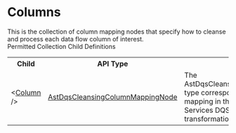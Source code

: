 # Columns

<div class="LanguageSummary"><div class ="SummaryItem">This is the collection of column mapping nodes that specify how to cleanse and process each data flow column of interest.</div></div><div class="SchemaBindingGroup"><div class="SchemaBindingGroupHeader">Permitted Collection Child Definitions</div><table id="SchemaBindingList" class="SchemaBindingList"><tbody><tr><th class="SchemaBindingNameColumnHeader">Child</th><th class="SchemaBindingTypeColumnHeader">API Type</th><th class="SchemaBindingSummaryColumnHeader">Description</th></tr><tr class="cd0"><td class="SchemaBindingName"><span class="punc">&lt;</span><a href=Varigence.Languages.Biml.Transformation.AstDqsCleansingColumnMappingNode.html">Column</a><span class="punc"> /&gt;</span></td><td class="SchemaBindingType"><a href="../api-reference/Varigence.Languages.Biml.Transformation.AstDqsCleansingColumnMappingNode.html">AstDqsCleansingColumnMappingNode</a></td><td class="SchemaBindingSummary">The AstDqsCleansingColumnMappingNode type corresponds directly to a column mapping in the SQL Server Integration Services DQS Cleansing transformation.</td></tr></tbody></table></div>